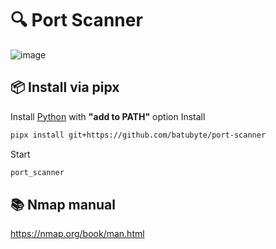 # 🔍 Port Scanner
![image](https://github.com/user-attachments/assets/31e01990-7348-4016-bd61-97a737fc0941)

## 📦 Install via pipx   
Install [Python](https://www.python.org/downloads) with **"add to PATH"** option
Install
```bash
pipx install git+https://github.com/batubyte/port-scanner
```
Start
```bash
port_scanner
```

## 📚 Nmap manual
https://nmap.org/book/man.html
